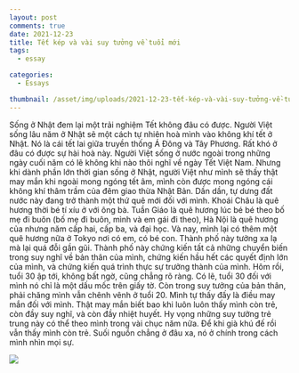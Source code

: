 ```yaml
---
layout: post
comments: true
date: 2021-12-23
title: Tết kép và vài suy tưởng về tuổi mới
tags:
  - essay

categories:
  - Essays

thumbnail: /asset/img/uploads/2021-12-23-tết-kép-và-vài-suy-tưởng-về-tuổi-mới.png
---
```


Sống ở Nhật đem lại một trải nghiệm Tết không đâu có được. Người Việt sống lâu năm ở Nhật sẽ một cách tự nhiên hoà mình vào không khí tết ở Nhật. Nó là cái tết lai giữa truyền thống Á Đông và Tây Phương. Rất khó ở đâu có được sự hài hoà này. Người Việt sống ở nước ngoài trong những ngày cuối năm có lẽ không khi nào thôi nghĩ về ngày Tết Việt Nam. Nhưng khi dành phần lớn thời gian sống ở Nhật, người Việt như mình sẽ thấy thật may mắn khi ngoài mong ngóng tết âm, mình còn được mong ngóng cái không khí thâm trầm của đêm giao thừa Nhật Bản. Dần dần, tự dưng đất nước này đang trở thành một thứ quê mới đối với mình. Khoái Châu là quê hương thời bé tí xíu ở với ông bà. Tuần Giáo là quê hương lúc bé bé theo bố mẹ đi buôn (bố mẹ đi buôn, mình và em gái đi theo), Hà Nội là quê hương của nhưng năm cấp hai, cấp ba, và đại học. Và nay, mình lại có thêm một quê hương nữa ở Tokyo nơi có em, có bé con. Thành phố này tưởng xa lạ mà lại quá đỗi gần gũi. Thành phố này chứng kiến tất cả những chuyển biến trong suy nghĩ về bản thân của mình, chứng kiến hầu hết các quyết định lớn của mình, và chứng kiến quá trình thực sự trưởng thành của mình. Hôm rồi, tuổi 30 ập tới, không bất ngờ, cũng chẳng rõ ràng. Có lẽ, tuổi 30 đối với mình nó chỉ là một dấu mốc trên giấy tờ. Còn trong suy tưởng của bản thân, phải chăng mình vẫn chênh vênh ở tuổi 20. Mình tự thấy đấy là điều may mắn đối với mình. Thật may mắn biết bao khi luôn luôn thấy mình còn trẻ, còn đầy suy nghĩ, và còn đầy nhiệt huyết. Hy vọng những suy tưởng trẻ trung này có thể theo mình trong vài chục năm nữa. Để khi già khú đế rồi vẫn thấy mình còn trẻ. Suối nguồn chẳng ở đâu xa, nó ở chính trong cách mình nhìn mọi sự.


![](https://s3.us-west-2.amazonaws.com/secure.notion-static.com/a569f84f-7920-4cd8-9e6c-0c055b7d5126/DALLE_2022-09-16_20.41.47_-_new_year_in_Japan_quite_realistic_natural_light_DSLR_photo.png?X-Amz-Algorithm=AWS4-HMAC-SHA256&X-Amz-Content-Sha256=UNSIGNED-PAYLOAD&X-Amz-Credential=AKIAT73L2G45EIPT3X45%2F20221011%2Fus-west-2%2Fs3%2Faws4_request&X-Amz-Date=20221011T160159Z&X-Amz-Expires=3600&X-Amz-Signature=123713bc5cf33b5fa02a92166b552424f014c7aed1e8cbcded09fd67a4fca4fe&X-Amz-SignedHeaders=host&x-id=GetObject)

